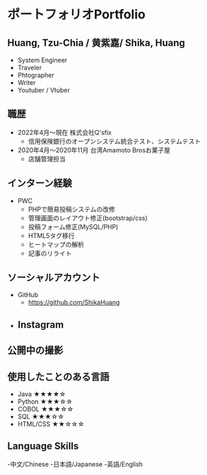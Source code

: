 # ポートフォリオPortfolio

## Huang, Tzu-Chia / 黄紫嘉/ Shika, Huang

- System Engineer
- Traveler
- Phtographer
- Writer
- Youtuber / Vtuber

## 職歴

- 2022年4月〜現在 株式会社Q'sfix
    - 信用保険銀行のオープンシステム統合テスト、システムテスト
- 2020年4月〜2020年11月 台湾Amamoto Brosお菓子屋
    - 店舗管理担当

## インターン経験

- PWC
    - PHPで簡易投稿システムの改修
    - 管理画面のレイアウト修正(bootstrap/css)
    - 投稿フォーム修正(MySQL/PHP)
    - HTML5タグ移行
    - ヒートマップの解析
    - 記事のリライト

## ソーシャルアカウント

- GitHub
    - https://github.com/ShikaHuang
- Instagram
    -     

## 公開中の撮影

## 使用したことのある言語
- Java     ★★★★☆
- Python   ★★★☆☆
- COBOL    ★★★☆☆
- SQL      ★★★☆☆
- HTML/CSS ★★☆☆☆

## Language Skills
-中文/Chinese
-日本語/Japanese
-英語/English
